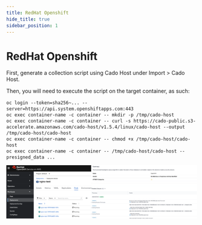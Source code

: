 ```yaml
---
title: RedHat Openshift
hide_title: true
sidebar_position: 1
---
```


# RedHat Openshift

First, generate a collection script using Cado Host under Import > Cado Host.

Then, you will need to execute the script on the target container, as such:
    
```
oc login --token=sha256~... --server=https://api.system.openshiftapps.com:443
oc exec container-name -c container -- mkdir -p /tmp/cado-host
oc exec container-name -c container -- curl -s https://cado-public.s3-accelerate.amazonaws.com/cado-host/v1.5.4/linux/cado-host --output /tmp/cado-host/cado-host
oc exec container-name -c container -- chmod +x /tmp/cado-host/cado-host
oc exec container-name -c container -- /tmp/cado-host/cado-host --presigned_data ...
```

![Openshift](/img/openshift.png)
